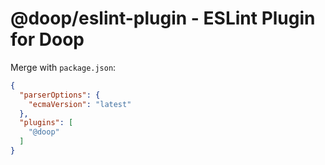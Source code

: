 @doop/eslint-plugin - ESLint Plugin for Doop
============================================

Merge with `package.json`:

```json
{
  "parserOptions": {
    "ecmaVersion": "latest"
  },
  "plugins": [
    "@doop"
  ]
}
```

